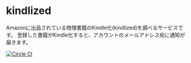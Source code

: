 # kindlized
Amazonに出品されている物理書籍のKindle化(kindlized)を調べるサービスです。
登録した書籍がKindle化すると、アカウントのメールアドレス宛に通知が届きます。

[![Circle CI](https://circleci.com/gh/kogai/kindlized.svg?style=svg)](https://circleci.com/gh/kogai/kindlized)
